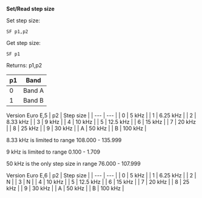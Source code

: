 __Set/Read step size__

Set step size:

	SF p1,p2

Get step size:

	SF p1

Returns: p1,p2

| p1  | Band |
| --- | --- |
| 0 | Band A |
| 1 | Band B |


Version Euro E,5
| p2  | Step size |
| --- | --- |
| 0 | 5 kHz    |
| 1 | 6.25 kHz |
| 2 | 8.33 kHz |
| 3 | 9 kHz    |
| 4 | 10 kHz   |
| 5 | 12.5 kHz |
| 6 | 15 kHz   |
| 7 | 20 kHz   |
| 8 | 25 kHz   |
| 9 | 30 kHz   |
| A | 50 kHz   |
| B | 100 kHz  |

8.33 kHz is limited to range 108.000 - 135.999

9 kHz is limited to range 0.100 - 1.709

50 kHz is the only step size in range 76.000 - 107.999


Version Euro E,6
| p2  | Step size |
| --- | --- |
| 0 | 5 kHz    |
| 1 | 6.25 kHz |
| 2 | N        |
| 3 | N        |
| 4 | 10 kHz   |
| 5 | 12.5 kHz |
| 6 | 15 kHz   |
| 7 | 20 kHz   |
| 8 | 25 kHz   |
| 9 | 30 kHz   |
| A | 50 kHz   |
| B | 100 kHz  |
